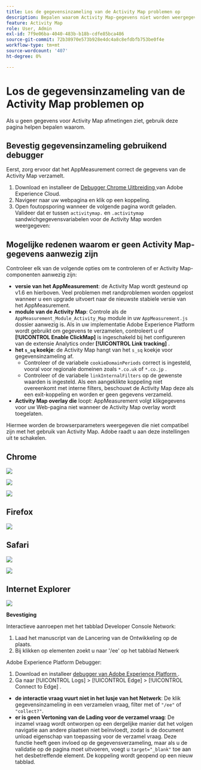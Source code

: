 ```yaml
---
title: Los de gegevensinzameling van de Activity Map problemen op
description: Bepalen waarom Activity Map-gegevens niet worden weergegeven in afbeeldingsaanvragen
feature: Activity Map
role: User, Admin
exl-id: 7f9e06ba-4040-483b-b18b-cdfe85bca486
source-git-commit: 72b38970e573b928e4dc4a8c8efdbfb753be0f4e
workflow-type: tm+mt
source-wordcount: '407'
ht-degree: 0%

---
```


# Los de gegevensinzameling van de Activity Map problemen op

Als u geen gegevens voor Activity Map afmetingen ziet, gebruik deze pagina helpen bepalen waarom.

## Bevestig gegevensinzameling gebruikend debugger

Eerst, zorg ervoor dat het AppMeasurement correct de gegevens van de Activity Map verzamelt.

1. Download en installeer de [ Debugger Chrome Uitbreiding ](https://experienceleague.adobe.com/en/docs/experience-platform/debugger/home) van Adobe Experience Cloud.
2. Navigeer naar uw webpagina en klik op een koppeling.
3. Open foutopsporing wanneer de volgende pagina wordt geladen. Valideer dat er tussen `activitymap.` en `.activitymap` sandwichgegevensvariabelen voor de Activity Map worden weergegeven:

## Mogelijke redenen waarom er geen Activity Map-gegevens aanwezig zijn

Controleer elk van de volgende opties om te controleren of er Activity Map-componenten aanwezig zijn:

* **versie van het AppMeasurement**: de Activity Map wordt gesteund op v1.6 en hierboven. Veel problemen met randproblemen worden opgelost wanneer u een upgrade uitvoert naar de nieuwste stabiele versie van het AppMeasurement.
* **module van de Activity Map**: Controle als de `AppMeasurement_Module_Activity_Map` module in uw `AppMeasurement.js` dossier aanwezig is. Als in uw implementatie Adobe Experience Platform wordt gebruikt om gegevens te verzamelen, controleert u of **[!UICONTROL Enable ClickMap]** is ingeschakeld bij het configureren van de extensie Analytics onder **[!UICONTROL Link tracking]** .
* **het `s_sq` koekje**: de Activity Map hangt van het `s_sq` koekje voor gegevensinzameling af.
   * Controleer of de variabele `cookieDomainPeriods` correct is ingesteld, vooral voor regionale domeinen zoals `*.co.uk` of `*.co.jp` .
   * Controleer of de variabele `linkInternalFilters` op de gewenste waarden is ingesteld. Als een aangeklikte koppeling niet overeenkomt met interne filters, beschouwt de Activity Map deze als een exit-koppeling en worden er geen gegevens verzameld.
* **Activity Map overlay die** loopt: AppMeasurement volgt klikgegevens voor uw Web-pagina niet wanneer de Activity Map overlay wordt toegelaten.

Hiermee worden de browserparameters weergegeven die niet compatibel zijn met het gebruik van Activity Map. Adobe raadt u aan deze instellingen uit te schakelen.

## Chrome

![](assets/Chrome1.png)

![](assets/Chrome2.png)

![](assets/Chrome3.png)

## Firefox

![](assets/Firefox.png)

## Safari

![](assets/Safari1.png)

![](assets/Safari2.png)

## Internet Explorer

![](assets/IE1.png)


**Bevestiging**

Interactieve aanroepen met het tabblad Developer Console Network:

1. Laad het manuscript van de Lancering van de Ontwikkeling op de plaats.
1. Bij klikken op elementen zoekt u naar &#39;/ee&#39; op het tabblad Netwerk

Adobe Experience Platform Debugger:

1. Download en installeer [ debugger van Adobe Experience Platform ](https://chromewebstore.google.com/detail/adobe-experience-platform/bfnnokhpnncpkdmbokanobigaccjkpob).
1. Ga naar [!UICONTROL Logs] > [!UICONTROL Edge] > [!UICONTROL Connect to Edge] .

* **de interactie vraag vuurt niet in het lusje van het Netwerk**: De klik gegevensinzameling in een verzamelen vraag, filter met of `"/ee"` of `"collect?"`.
* **er is geen Vertoning van de Lading voor de verzamel vraag**: De inzamel vraag wordt ontworpen op een dergelijke manier dat het volgen navigatie aan andere plaatsen niet beïnvloedt, zodat is de document unload eigenschap van toepassing voor de verzamel vraag. Deze functie heeft geen invloed op de gegevensverzameling, maar als u de validatie op de pagina moet uitvoeren, voegt u `target="_blank"` toe aan het desbetreffende element. De koppeling wordt geopend op een nieuw tabblad.
